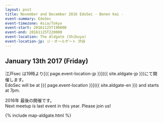 ```yaml
---
layout: post
title: November and December 2016 EdoSec - Bonen Kai -
event-summary: EdoSec
event-timezone: Asia/Tokyo
event-start: 20161125T190000
event-end: 20161125T220000
event-location: The Aldgate (Shibuya)
event-location-jp: ジ・オールゲート 渋谷 
---
```

<p></p>
<h2>January 13th 2017 (Friday)</h2>

江戸sec は19時より[{{ page.event-location-jp }}]({{ site.aldgate-jp }})にて開催します。<br>
EdoSec will be at [{{ page.event-location }}]({{ site.aldgate-en }}) and starts at 7pm.<br>
<p></p>
2016年 最後の開催です。<br>
Next meetup is last event in this year. Please join us!<br>
<p></p>
{% include map-aldgate.html %}
